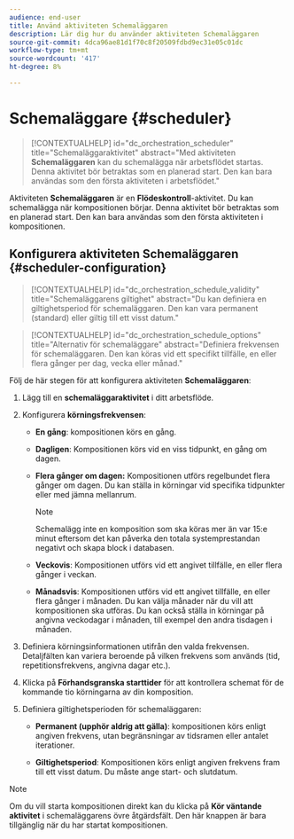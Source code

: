 ```yaml
---
audience: end-user
title: Använd aktiviteten Schemaläggaren
description: Lär dig hur du använder aktiviteten Schemaläggaren
source-git-commit: 4dca96ae81d1f70c8f20509fdbd9ec31e05c01dc
workflow-type: tm+mt
source-wordcount: '417'
ht-degree: 8%

---
```



# Schemaläggare {#scheduler}

>[!CONTEXTUALHELP]
>id="dc_orchestration_scheduler"
>title="Schemaläggaraktivitet"
>abstract="Med aktiviteten **Schemaläggaren** kan du schemalägga när arbetsflödet startas. Denna aktivitet bör betraktas som en planerad start. Den kan bara användas som den första aktiviteten i arbetsflödet."

Aktiviteten **Schemaläggaren** är en **Flödeskontroll**-aktivitet. Du kan schemalägga när kompositionen börjar. Denna aktivitet bör betraktas som en planerad start. Den kan bara användas som den första aktiviteten i kompositionen.

## Konfigurera aktiviteten Schemaläggaren {#scheduler-configuration}

>[!CONTEXTUALHELP]
>id="dc_orchestration_schedule_validity"
>title="Schemaläggarens giltighet"
>abstract="Du kan definiera en giltighetsperiod för schemaläggaren. Den kan vara permanent (standard) eller giltig till ett visst datum."

>[!CONTEXTUALHELP]
>id="dc_orchestration_schedule_options"
>title="Alternativ för schemaläggare"
>abstract="Definiera frekvensen för schemaläggaren. Den kan köras vid ett specifikt tillfälle, en eller flera gånger per dag, vecka eller månad."

Följ de här stegen för att konfigurera aktiviteten **Schemaläggaren**:

1. Lägg till en **schemaläggaraktivitet** i ditt arbetsflöde.

1. Konfigurera **körningsfrekvensen**:

   * **En gång**: kompositionen körs en gång.

   * **Dagligen**: Kompositionen körs vid en viss tidpunkt, en gång om dagen.

   * **Flera gånger om dagen:** Kompositionen utförs regelbundet flera gånger om dagen. Du kan ställa in körningar vid specifika tidpunkter eller med jämna mellanrum.

     >[!NOTE]
     >
     >Schemalägg inte en komposition som ska köras mer än var 15:e minut eftersom det kan påverka den totala systemprestandan negativt och skapa block i databasen.

   * **Veckovis**: Kompositionen utförs vid ett angivet tillfälle, en eller flera gånger i veckan.

   * **Månadsvis**: Kompositionen utförs vid ett angivet tillfälle, en eller flera gånger i månaden. Du kan välja månader när du vill att kompositionen ska utföras. Du kan också ställa in körningar på angivna veckodagar i månaden, till exempel den andra tisdagen i månaden.

1. Definiera körningsinformationen utifrån den valda frekvensen.  Detaljfälten kan variera beroende på vilken frekvens som används (tid, repetitionsfrekvens, angivna dagar etc.).

1. Klicka på **Förhandsgranska starttider** för att kontrollera schemat för de kommande tio körningarna av din komposition.

1. Definiera giltighetsperioden för schemaläggaren:

   * **Permanent (upphör aldrig att gälla)**: kompositionen körs enligt angiven frekvens, utan begränsningar av tidsramen eller antalet iterationer.

   * **Giltighetsperiod**: Kompositionen körs enligt angiven frekvens fram till ett visst datum. Du måste ange start- och slutdatum.

>[!NOTE]
>
>Om du vill starta kompositionen direkt kan du klicka på **Kör väntande aktivitet** i schemaläggarens övre åtgärdsfält. Den här knappen är bara tillgänglig när du har startat kompositionen.

<!--## Example{#scheduler-example}

In the following example, the activity is configured so that the composition runs several times a day at 9 and 12 AM, every day of the week from October 1st, 2023 to January 1st, 2024.-->


